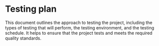 # Testing plan
This document outlines the approach to testing the project,
including the types of testing that will perform, the testing environment,
and the testing schedule. It helps to ensure that the project tests and
meets the required quality standards.
